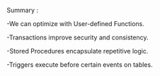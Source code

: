 Summary : 

-We can optimize with User-defined Functions.

-Transactions improve security and consistency.

-Stored Procedures encapsulate repetitive logic.

-Triggers execute before certain events on tables.
